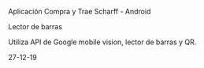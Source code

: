 
Aplicación Compra y Trae Scharff - Android

Lector de barras

Utiliza API de Google mobile vision, lector de barras y QR.

27-12-19
